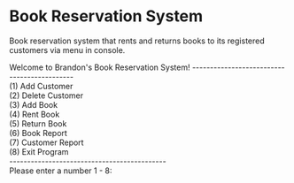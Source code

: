 # Book Reservation System

Book reservation system that rents and returns books to its registered customers via menu in console.

Welcome to Brandon's Book Reservation System!
-------------------------------------------- <br>
(1) Add Customer <br>
(2) Delete Customer <br>
(3) Add Book <br>
(4) Rent Book <br>
(5) Return Book <br>
(6) Book Report <br>
(7) Customer Report <br>
(8) Exit Program <br>
-------------------------------------------- <br>
Please enter a number 1 - 8: 
